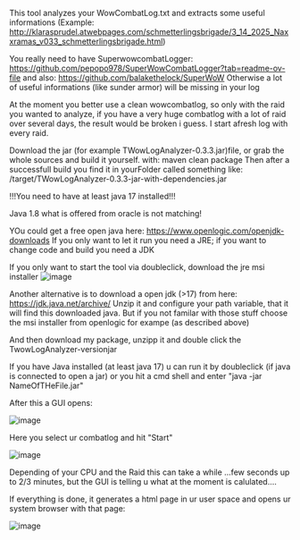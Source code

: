 This tool analyzes your WowCombatLog.txt and extracts some useful informations
(Example: http://klarasprudel.atwebpages.com/schmetterlingsbrigade/3_14_2025_Naxxramas_v033_schmetterlingsbrigade.html)

You really need to have SuperwowcombatLogger: https://github.com/pepopo978/SuperWowCombatLogger?tab=readme-ov-file
and also: https://github.com/balakethelock/SuperWoW
Otherwise a lot of useful informations (like sunder armor) will be missing in your log

At the moment you better use a clean wowcombatlog, so only with the raid you wanted to analyze,
if you have a very huge combatlog with a lot of raid over several days, the result would be broken i guess.
I start afresh log with every raid.

Download the jar (for example TWowLogAnalyzer-0.3.3.jar)file, 
or grab the whole sources and build it yourself.
with: maven clean package
Then after a successfull build you find it in yourFolder called something like: /target/TWowLogAnalyzer-0.3.3-jar-with-dependencies.jar

!!!You need to have at least java 17 installed!!!

Java 1.8 what is offered from oracle is not matching!

YOu could get a free open java here: https://www.openlogic.com/openjdk-downloads
If you only want to let it run you need a JRE; if you want to change code and build you need a JDK

If you only want to start the tool via doubleclick, download the jre msi installer
![image](https://github.com/user-attachments/assets/759b39a6-17f1-4e70-8b4d-f781f4ac1967)

Another alternative is to download a open jdk (>17) from here: 
https://jdk.java.net/archive/
Unzip it and configure your path variable, that it will find this downloaded java.
But if you not familar with those stuff choose the msi installer from openlogic for exampe (as described above)

And then download my package, unzipp it and double click the TwowLogAnalyzer-versionjar



If you have Java installed (at least java 17) u can run it by doubleclick (if java is connected to open a jar)
or you hit a cmd shell and enter "java -jar NameOfTHeFile.jar"

After this a GUI opens:

![image](https://github.com/user-attachments/assets/51f03d55-0249-4604-b129-b3a65f8044a0)


Here you select ur combatlog and hit "Start"

![image](https://github.com/user-attachments/assets/655eeb43-6bc7-4942-9a9b-7a33906ec274)

Depending of your CPU and the Raid this can take a while ...few seconds up to 2/3 minutes,
but the GUI is telling u what at the moment is calulated....

If everything is done, it generates a html page in ur user space and opens ur system browser
with that page: 

![image](https://github.com/user-attachments/assets/c0dd1f71-c327-4a51-8be1-a73cb4e9d54b)

